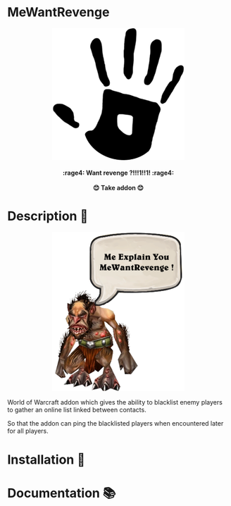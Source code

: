 # MeWantRevenge

<p align="center">
  <img src="/resources/logo.png" width="300"/><br/><br/>
  <b>
    :rage4: Want revenge ?!!!1!!1! :rage4: <br/><br/>
    😊 Take addon 😊
  </b>
</p>

# Description 📖

<p align="center">
  <img src="/resources/instructor.png" width="300" />
</p>

World of Warcraft addon which gives the ability to blacklist enemy players to gather an online list linked between contacts.

So that the addon can ping the blacklisted players when encountered later for all players.

# Installation 🧰

# Documentation 📚
